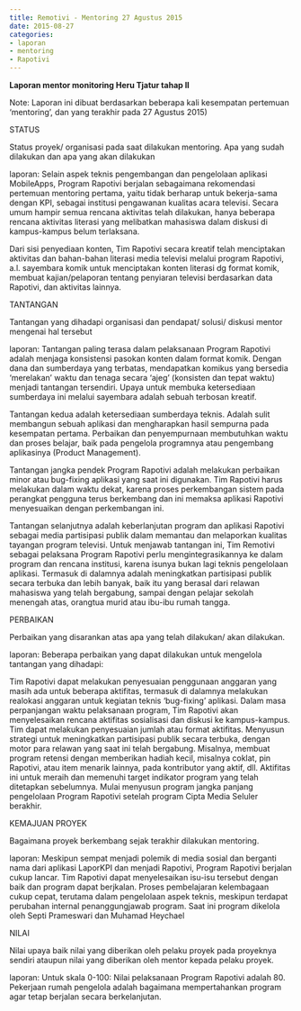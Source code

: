 ```yaml
---
title: Remotivi - Mentoring 27 Agustus 2015
date: 2015-08-27
categories:
- laporan
- mentoring
- Rapotivi
---
```


**Laporan mentor monitoring Heru Tjatur tahap II**

Note: Laporan ini dibuat berdasarkan beberapa kali kesempatan pertemuan ‘mentoring’, dan yang terakhir pada 27 Agustus 2015)


STATUS

Status proyek/ organisasi pada saat dilakukan mentoring. Apa yang sudah dilakukan dan apa yang akan dilakukan

laporan: Selain aspek teknis pengembangan dan pengelolaan aplikasi MobileApps, Program Rapotivi berjalan sebagaimana rekomendasi pertemuan mentoring pertama, yaitu tidak berharap untuk bekerja-sama dengan KPI, sebagai institusi pengawanan kualitas acara televisi. Secara umum hampir semua rencana aktivitas telah dilakukan, hanya beberapa rencana aktivitas literasi yang melibatkan mahasiswa dalam diskusi di kampus-kampus belum terlaksana.

Dari sisi penyediaan konten, Tim Rapotivi secara kreatif telah menciptakan aktivitas dan bahan-bahan literasi media televisi melalui program Rapotivi, a.l. sayembara komik untuk menciptakan konten literasi dg format komik, membuat kajian/pelaporan tentang penyiaran televisi berdasarkan data Rapotivi, dan aktivitas lainnya.


TANTANGAN

Tantangan yang dihadapi organisasi dan pendapat/ solusi/ diskusi mentor mengenai hal tersebut

laporan: Tantangan paling terasa dalam pelaksanaan Program Rapotivi adalah menjaga konsistensi pasokan konten dalam format komik. Dengan dana dan sumberdaya yang terbatas, mendapatkan komikus yang bersedia ‘merelakan’ waktu dan tenaga secara ‘ajeg’ (konsisten dan tepat waktu) menjadi tantangan tersendiri. Upaya untuk membuka ketersediaan sumberdaya ini melalui sayembara adalah sebuah terbosan kreatif.

Tantangan kedua adalah ketersediaan sumberdaya teknis. Adalah sulit membangun sebuah aplikasi dan mengharapkan hasil sempurna pada kesempatan pertama. Perbaikan dan penyempurnaan membutuhkan waktu dan proses belajar, baik pada pengelola programnya atau pengembang aplikasinya (Product Management).

Tantangan jangka pendek Program Rapotivi adalah melakukan perbaikan minor atau bug-fixing aplikasi yang saat ini digunakan. Tim Rapotivi harus melakukan dalam waktu dekat, karena proses perkembangan sistem pada perangkat pengguna terus berkembang dan ini memaksa aplikasi Rapotivi menyesuaikan dengan perkembangan ini.

Tantangan selanjutnya adalah keberlanjutan program dan aplikasi Rapotivi sebagai media partisipasi publik dalam memantau dan melaporkan kualitas tayangan program televisi. Untuk menjawab tantangan ini, Tim Remotivi sebagai pelaksana Program Rapotivi perlu mengintegrasikannya ke dalam program dan rencana institusi, karena isunya bukan lagi teknis pengelolaan aplikasi. Termasuk di dalamnya adalah meningkatkan partisipasi publik secara terbuka dan lebih banyak, baik itu yang berasal dari relawan mahasiswa yang telah bergabung, sampai dengan pelajar sekolah menengah atas, orangtua murid atau ibu-ibu rumah tangga.


PERBAIKAN

Perbaikan yang disarankan atas apa yang telah dilakukan/ akan dilakukan.

laporan: Beberapa perbaikan yang dapat dilakukan untuk mengelola tantangan yang dihadapi:

Tim Rapotivi dapat melakukan penyesuaian penggunaan anggaran yang masih ada untuk beberapa aktifitas, termasuk di dalamnya melakukan realokasi anggaran untuk kegiatan teknis ‘bug-fixing’ aplikasi.
Dalam masa perpanjangan waktu pelaksanaan program, Tim Rapotivi akan menyelesaikan rencana aktifitas sosialisasi dan diskusi ke kampus-kampus. Tim dapat melakukan penyesuaian jumlah atau format aktifitas.
Menyusun strategi untuk meningkatkan partisipasi publik secara terbuka, dengan motor para relawan yang saat ini telah bergabung. Misalnya, membuat program retensi dengan memberikan hadiah kecil, misalnya coklat, pin Rapotivi, atau item menarik lainnya, pada kontributor yang aktif, dll. Aktifitas ini untuk meraih dan memenuhi target indikator program yang telah ditetapkan sebelumnya.
Mulai menyusun program jangka panjang pengelolaan Program Rapotivi setelah program Cipta Media Seluler berakhir.

KEMAJUAN PROYEK

Bagaimana proyek berkembang sejak terakhir dilakukan mentoring.

laporan: Meskipun sempat menjadi polemik di media sosial dan berganti nama dari aplikasi LaporKPI dan menjadi Rapotivi, Program Rapotivi berjalan cukup lancar. Tim Rapotivi dapat menyelesaikan isu-isu tersebut dengan baik dan program dapat berjkalan. Proses pembelajaran kelembagaan cukup cepat, terutama dalam pengelolaan aspek teknis, meskipun terdapat perubahan internal penanggungjawab program. Saat ini program dikelola oleh Septi Prameswari dan Muhamad Heychael


NILAI

Nilai upaya baik nilai yang diberikan oleh pelaku proyek pada proyeknya sendiri ataupun nilai yang diberikan oleh mentor kepada pelaku proyek.

laporan: Untuk skala 0-100: Nilai pelaksanaan Program Rapotivi adalah 80. Pekerjaan rumah pengelola adalah bagaimana mempertahankan program agar tetap berjalan secara berkelanjutan.
